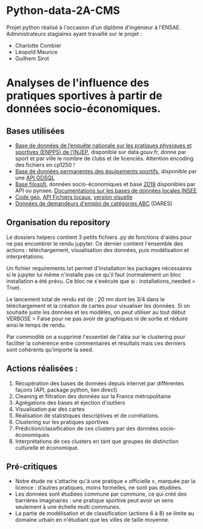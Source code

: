 # Python-data-2A-CMS

Projet python réalisé à l'occasion d'un diplôme d'ingénieur à l'ENSAE.
Administrateurs stagiaires ayant travaillé sur le projet :
- Charlotte Combier
- Léopold Maurice
- Guilhem Sirot
# Analyses de l'influence des pratiques sportives à partir de données socio-économiques.
## Bases utilisées
- [Base de données de l’enquête nationale sur les pratiques physiques et sportives (ENPPS) de l’INJEP](https://www.data.gouv.fr/fr/datasets/donnees-geocodees-issues-du-recensement-des-licences-et-clubs-aupres-des-federations-sportives-agreees-par-le-ministere-charge-des-sports/), disponible sur data.gouv.fr, donne par sport et par ville le nombre de clubs et de licenciés. Attention encoding des fichiers en cp1250 !
- [Base de données permanentes des équipements sportifs](https://equipements.sports.gouv.fr/api/v2/console), disponible par une [API ODSQL](https://help.opendatasoft.com/apis/ods-explore-v2/#section/Opendatasoft-Query-Language-(ODSQL)/Language-elements)
- [Base filosofi](https://www.insee.fr/fr/metadonnees/source/serie/s1172), données socio-économiques et base [2019](https://www.insee.fr/fr/statistiques/6036907) disponibles par API ou pynsee. [Documentations sur les bases de données locales INSEE](https://api.insee.fr/catalogue/site/themes/wso2/subthemes/insee/pages/item-info.jag?name=DonneesLocales&version=V0.1&provider=insee#!/default/getDonnees)
- [Code géo](https://www.insee.fr/fr/information/3720946), [API Fichiers locaux](https://api.insee.fr/catalogue/site/themes/wso2/subthemes/insee/pages/item-info.jag?name=DonneesLocales&version=V0.1&provider=insee#!/default/getDonnees), [version visuelle](https://www.insee.fr/fr/statistiques/6037462?geo=DEP-75)
- [Données de demandeurs d'emploi de catégories ABC](https://www.insee.fr/fr/statistiques/6473526) (DARES)

## Organisation du repository

Le dossiers helpers contient 3 petits fichiers .py de fonctions d'aides pour ne pas encombrer le rendu jupyter. Ce dernier contient l'ensemble des actions : téléchargement, visualisation des données, puis modélisation et interprétations.

Un fichier requirements.txt permet d'installation les packages nécessaires si le jupyter lui même n'installe pas ce qu'il faut (normalement un bloc installation a été prévu. Ce bloc ne s'exécute que si : installations_needed = True).

Le lancement total de rendu est de : 20 mn dont les 3/4 dans le téléchargement et la création de cartes pour visualiser les données. Si on souhaite juste les données et les modèles, on peut utiliser au tout début VERBOSE = False pour ne pas avoir de graphiques ni de sortie et réduire ainsi le temps de rendu.

Par commodité on a supprimé l'essentiel de l'aléa sur le clustering pour faciliter la cohérence entre commentaires et résultats mais ces derniers sont cohérents qu'importe la seed.


## Actions réalisées :
1. Récupération des bases de données depuis internet par différentes façons (API, package python, lien direct)
2. Cleaning et filtration des données sur la France métropolitaine
3. Agrégations des bases et éjection d'outliers
4. Visualisation par des cartes
5. Réalisation de statistiques descriptives et de corrélations.
6. Clustering sur les pratiques sportives
7. Prédiction/classification de ces clusters par des données socio-économiques
8. Interprétations de ces clusters en tant que groupes de distinction culturelle et économique.
    
## Pré-critiques
- Notre étude ne s'attache qu'à une pratique « officielle », marquée par la licence : d’autres pratiques, moins formelles, ne sont pas étudiées.  
- Les données sont étudiées commune par commune, ce qui créé des barrières imaginaires : une pratique sportive peut avoir un sens seulement à une échelle multi communes.
- La partie de modélisation et de classification (actions 6 à 8) se limite au domaine urbain en n'étudiant que les villes de taille moyenne.
